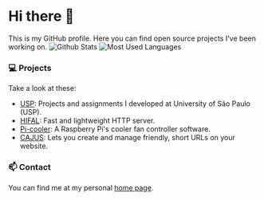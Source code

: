 # Hi there 👋
This is my GitHub profile. Here you can find open source projects I've been working on.
![Github Stats](https://github-readme-stats.vercel.app/api?username=mcarvalhor&show_icons=true&count_private=true&include_all_commits=true&line_height=27)
![Most Used Languages](https://github-readme-stats.vercel.app/api/top-langs/?username=mcarvalhor&langs_count=3)

### 💻 Projects
Take a look at these:
- [USP](https://github.com/mcarvalhor/USP): Projects and assignments I developed at University of São Paulo (USP).
- [HIFAL](https://github.com/mcarvalhor/HIFAL): Fast and lightweight HTTP server.
- [Pi-cooler](https://github.com/mcarvalhor/pi-cooler): A Raspberry Pi's cooler fan controller software.
- [CAJUS](https://github.com/mcarvalhor/CAJUS): Lets you create and manage friendly, short URLs on your website.

### 📫 Contact
You can find me at my personal [home page](http://mcarvalhor.com/).


<!--
**mcarvalhor/mcarvalhor** is a ✨ _special_ ✨ repository because its `README.md` (this file) appears on your GitHub profile.

Here are some ideas to get you started:

- 🔭 I’m currently working on ...
- 🌱 I’m currently learning ...
- 👯 I’m looking to collaborate on ...
- 🤔 I’m looking for help with ...
- 💬 Ask me about ...
- 📫 How to reach me: ...
- 😄 Pronouns: ...
- ⚡ Fun fact: ...
-->
